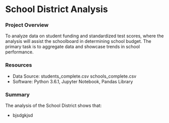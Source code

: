 # School District Analysis

### Project Overview
To analyze data on student funding and standardized test scores, where the analysis will assist the schoolboard in determining school budget. The primary task is to aggregate data and showcase trends in school performance. 

### Resources
- Data Source: students_complete.csv
               schools_complete.csv
- Software: Python 3.6.1, Jupyter Notebook, Pandas Library

### Summary
The analysis of the School District shows that:
- bjsdgkjsd

